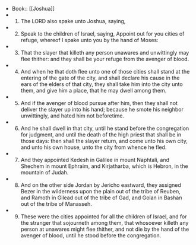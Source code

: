- Book:: [[Joshua]]
- 1. The LORD also spake unto Joshua, saying,
- 2. Speak to the children of Israel, saying, Appoint out for you cities of refuge, whereof I spake unto you by the hand of Moses:
- 3. That the slayer that killeth any person unawares and unwittingly may flee thither: and they shall be your refuge from the avenger of blood.
- 4. And when he that doth flee unto one of those cities shall stand at the entering of the gate of the city, and shall declare his cause in the ears of the elders of that city, they shall take him into the city unto them, and give him a place, that he may dwell among them.
- 5. And if the avenger of blood pursue after him, then they shall not deliver the slayer up into his hand; because he smote his neighbor unwittingly, and hated him not beforetime.
- 6. And he shall dwell in that city, until he stand before the congregation for judgment, and until the death of the high priest that shall be in those days: then shall the slayer return, and come unto his own city, and unto his own house, unto the city from whence he fled.
- 7. And they appointed Kedesh in Galilee in mount Naphtali, and Shechem in mount Ephraim, and Kirjatharba, which is Hebron, in the mountain of Judah.
- 8. And on the other side Jordan by Jericho eastward, they assigned Bezer in the wilderness upon the plain out of the tribe of Reuben, and Ramoth in Gilead out of the tribe of Gad, and Golan in Bashan out of the tribe of Manasseh.
- 9. These were the cities appointed for all the children of Israel, and for the stranger that sojourneth among them, that whosoever killeth any person at unawares might flee thither, and not die by the hand of the avenger of blood, until he stood before the congregation.
